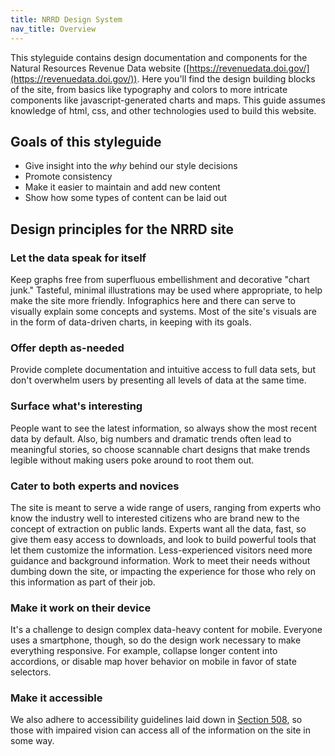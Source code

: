 ```yaml
---
title: NRRD Design System
nav_title: Overview
---
```


This styleguide contains design documentation and components for the Natural Resources Revenue Data website ([https://revenuedata.doi.gov/](https://revenuedata.doi.gov/)). Here you'll find the design building blocks of the site, from basics like typography and colors to more intricate components like javascript-generated charts and maps. This guide assumes knowledge of html, css, and other technologies used to build this website.

## Goals of this styleguide

- Give insight into the *why* behind our style decisions
- Promote consistency
- Make it easier to maintain and add new content
- Show how some types of content can be laid out

## Design principles for the NRRD site

### Let the data speak for itself

Keep graphs free from superfluous embellishment and decorative "chart junk." Tasteful, minimal illustrations may be used where appropriate, to help make the site more friendly. Infographics here and there can serve to visually explain some concepts and systems. Most of the site's visuals are in the form of data-driven charts, in keeping with its goals.

### Offer depth as-needed

Provide complete documentation and intuitive access to full data sets, but don't overwhelm users by presenting all levels of data at the same time.

### Surface what's interesting

People want to see the latest information, so always show the most recent data by default. Also, big numbers and dramatic trends often lead to meaningful stories, so choose scannable chart designs that make trends legible without making users poke around to root them out.

### Cater to both experts and novices

The site is meant to serve a wide range of users, ranging from experts who know the industry well to interested citizens who are brand new to the concept of extraction on public lands. Experts want all the data, fast, so give them easy access to downloads, and look to build powerful tools that let them customize the information. Less-experienced visitors need more guidance and background information. Work to meet their needs without dumbing down the site, or impacting the experience for those who rely on this information as part of their job.

### Make it work on their device

It's a challenge to design complex data-heavy content for mobile. Everyone uses a smartphone, though, so do the design work necessary to make everything responsive. For example, collapse longer content into accordions, or disable map hover behavior on mobile in favor of state selectors.

### Make it accessible

We also adhere to accessibility guidelines laid down in [Section 508](https://accessibility.18f.gov/checklist/), so those with impaired vision can access all of the information on the site in some way.
